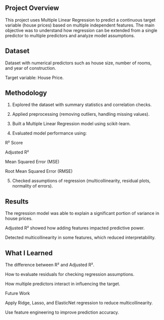 ## Project Overview

This project uses Multiple Linear Regression to predict a continuous target variable (house prices) based on multiple independent features. The main objective was to understand how regression can be extended from a single predictor to multiple predictors and analyze model assumptions.

## Dataset

Dataset with numerical predictors such as house size, number of rooms, and year of construction.

Target variable: House Price.


## Methodology

1. Explored the dataset with summary statistics and correlation checks.


2. Applied preprocessing (removing outliers, handling missing values).


3. Built a Multiple Linear Regression model using scikit-learn.


4. Evaluated model performance using:

R² Score

Adjusted R²

Mean Squared Error (MSE)

Root Mean Squared Error (RMSE)



5. Checked assumptions of regression (multicollinearity, residual plots, normality of errors).



## Results

The regression model was able to explain a significant portion of variance in house prices.

Adjusted R² showed how adding features impacted predictive power.

Detected multicollinearity in some features, which reduced interpretability.


## What I Learned

The difference between R² and Adjusted R².

How to evaluate residuals for checking regression assumptions.

How multiple predictors interact in influencing the target.


Future Work

Apply Ridge, Lasso, and ElasticNet regression to reduce multicollinearity.

Use feature engineering to improve prediction accuracy.

